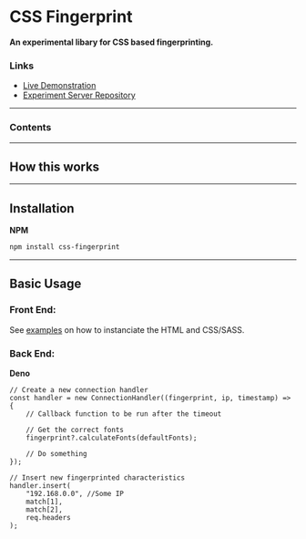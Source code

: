# CSS Fingerprint

**An experimental libary for CSS based fingerprinting.**

### **Links**

-   [Live Demonstration]()
-   [Experiment Server Repository](https://github.com/OliverBrotchie/CSS-Fingerprint)

---

### Contents

---

## How this works

---

## Installation

**NPM**

```bash
npm install css-fingerprint
```

---

## Basic Usage

### Front End:

See [examples](https://github.com/OliverBrotchie/CSS-Fingerprint/tree/main/examples) on how to instanciate the HTML and CSS/SASS.

### **Back End:**

**Deno**

```tsx
// Create a new connection handler
const handler = new ConnectionHandler((fingerprint, ip, timestamp) => {
    // Callback function to be run after the timeout

    // Get the correct fonts
    fingerprint?.calculateFonts(defaultFonts);

    // Do something
});

// Insert new fingerprinted characteristics
handler.insert(
    "192.168.0.0", //Some IP
    match[1],
    match[2],
    req.headers
);
```
